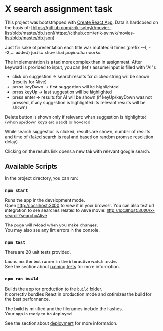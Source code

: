 # X search assignment task

This project was bootstrapped with [Create React App](https://github.com/facebook/create-react-app).
Data is hardcoded on the basis of:
[https://github.com/erik-sytnyk/movies-list/blob/master/db.json](https://github.com/erik-sytnyk/movies-list/blob/master/db.json)

Just for sake of presentation each title was mutated 6 times (prefix --1, --2,... added) just to show that _pagination_ works.

The implementation is a tad more complex than in assignment.
After keyword is provided to input, you can (let's assume input is filled with "Al"):

- click on suggestion -> search results for clicked string will be shown (results for Alive)
- press keyDown -> first suggestion will be highlighted
- press keyUp -> last suggestion will be highlighted
- press enter -> results for Al will be shown (if keyUp/keyDown was not pressed, if any suggestion is highlighted its relevant results will be shown)

Delete button is shown only if relevant: when suggestion is highlighted (when up/down keys are used) or hovered.

While search suggestion is clicked, results are shown, number of results and time of (faked search is real and based on random promise resolution delay).

Clicking on the results link opens a new tab with relevant google search.

## Available Scripts

In the project directory, you can run:

### `npm start`

Runs the app in the development mode.\
Open [http://localhost:3000](http://localhost:3000) to view it in your browser.
You can also test url integration to see searches related to Alive movie:
[http://localhost:3000/x-search?search=Alive](http://localhost:3000/x-search?search=Alive)

The page will reload when you make changes.\
You may also see any lint errors in the console.

### `npm test`

There are 20 unit tests provided.

Launches the test runner in the interactive watch mode.\
See the section about [running tests](https://facebook.github.io/create-react-app/docs/running-tests) for more information.

### `npm run build`

Builds the app for production to the `build` folder.\
It correctly bundles React in production mode and optimizes the build for the best performance.

The build is minified and the filenames include the hashes.\
Your app is ready to be deployed!

See the section about [deployment](https://facebook.github.io/create-react-app/docs/deployment) for more information.

